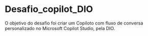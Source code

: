 # Desafio_copilot_DIO
O objetivo do desafio foi criar um Copiloto com fluxo de conversa personalizado no Microsoft Copilot Studio,  pela DIO.
